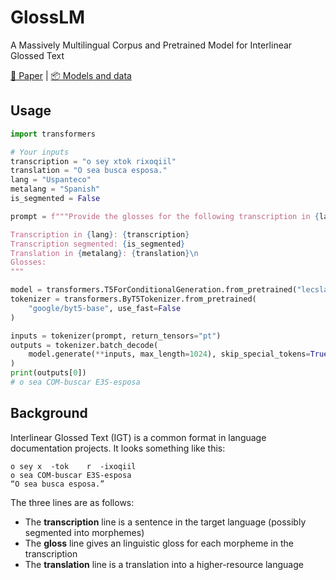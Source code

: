 # GlossLM
A Massively Multilingual Corpus and Pretrained Model for Interlinear Glossed Text

[📄 Paper](https://arxiv.org/abs/2403.06399) | [📦 Models and data](https://huggingface.co/collections/lecslab/glosslm-66da150854209e910113dd87)


## Usage
```python
import transformers

# Your inputs
transcription = "o sey xtok rixoqiil"
translation = "O sea busca esposa."
lang = "Uspanteco"
metalang = "Spanish"
is_segmented = False

prompt = f"""Provide the glosses for the following transcription in {lang}.

Transcription in {lang}: {transcription}
Transcription segmented: {is_segmented}
Translation in {metalang}: {translation}\n
Glosses: 
"""

model = transformers.T5ForConditionalGeneration.from_pretrained("lecslab/glosslm")
tokenizer = transformers.ByT5Tokenizer.from_pretrained(
    "google/byt5-base", use_fast=False
)

inputs = tokenizer(prompt, return_tensors="pt")
outputs = tokenizer.batch_decode(
    model.generate(**inputs, max_length=1024), skip_special_tokens=True
)
print(outputs[0])
# o sea COM-buscar E3S-esposa
```

## Background
Interlinear Glossed Text (IGT) is a common format in language documentation projects. It looks something like this:

```
o sey x  -tok    r  -ixoqiil
o sea COM-buscar E3S-esposa
“O sea busca esposa.”
```

The three lines are as follows:
- The **transcription** line is a sentence in the target language (possibly segmented into morphemes)
- The **gloss** line gives an linguistic gloss for each morpheme in the transcription
- The **translation** line is a translation into a higher-resource language


